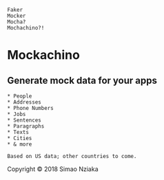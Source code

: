 
```
Faker
Mocker
Mocha?
Mochachino?!
```
# Mockachino
## Generate mock data for your apps

    * People
    * Addresses
    * Phone Numbers
    * Jobs
    * Sentences
    * Paragraphs
    * Texts
    * Cities
    * & more

    Based on US data; other countries to come.

Copyright &copy; 2018 Simao Nziaka
